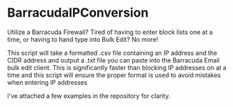 # BarracudaIPConversion
Utilize a Barracuda Firewall? Tired of having to enter block lists one at a time, or having to hand type into Bulk Edit? No more!

This script will take a formatted .csv file containing an IP address and the CIDR address and output a .txt file you can paste into the Barracuda Email bulk edit client. This is significantly faster than blocking IP addresses on at a time and this script will ensure the proper format is used to avoid mistakes when entering IP addresses

I've attached a few examples in the repository for clarity.
